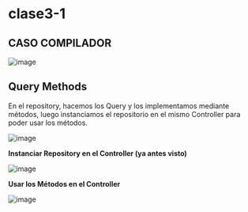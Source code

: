 # clase3-1

## CASO COMPILADOR

![image](https://github.com/SergioABS-GTICS/clase3-1/assets/154263057/080c4c58-cd61-4e8e-8677-06afbf753657)

## Query Methods

En el repository, hacemos los Query y los implementamos mediante métodos, luego instanciamos el repositorio en el mismo Controller para poder usar los métodos.

![image](https://github.com/SergioABS-GTICS/clase3-1/assets/154263057/a7dcfbda-03c8-4203-a18a-fac7dc882e27)

**Instanciar Repository en el Controller (ya antes visto)**

![image](https://github.com/SergioABS-GTICS/clase3-1/assets/154263057/65f42949-60fb-445b-8f10-813205af5e27)

**Usar los Métodos en el Controller**

![image](https://github.com/SergioABS-GTICS/clase3-1/assets/154263057/2d61f753-45cf-4986-9e2f-fd5b066128af)
